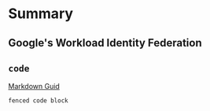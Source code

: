 # Summary

## Google's Workload Identity Federation
`code `
---
[Markdown Guid](https://www.markdownguide.org)

```
fenced code block
```
